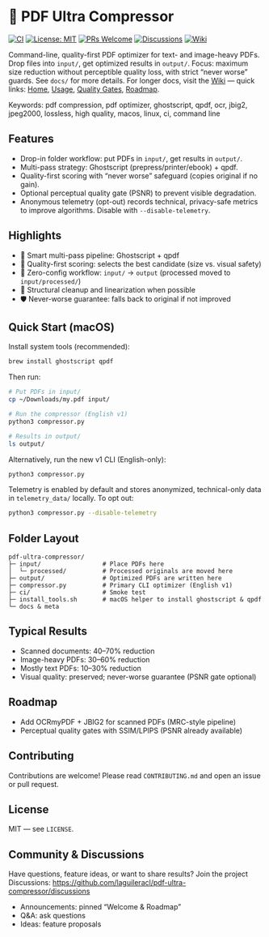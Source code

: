 # 🚀 PDF Ultra Compressor

[![CI](https://github.com/laguileracl/pdf-ultra-compressor/actions/workflows/ci.yml/badge.svg)](https://github.com/laguileracl/pdf-ultra-compressor/actions/workflows/ci.yml)
[![License: MIT](https://img.shields.io/badge/License-MIT-yellow.svg)](LICENSE)
[![PRs Welcome](https://img.shields.io/badge/PRs-welcome-brightgreen.svg)](CONTRIBUTING.md)
[![Discussions](https://img.shields.io/badge/Chat-Discussions-blue)](https://github.com/laguileracl/pdf-ultra-compressor/discussions)
[![Wiki](https://img.shields.io/badge/Wiki-enabled-blueviolet)](https://github.com/laguileracl/pdf-ultra-compressor/wiki)

Command-line, quality-first PDF optimizer for text- and image-heavy PDFs. Drop files into `input/`, get optimized results in `output/`. Focus: maximum size reduction without perceptible quality loss, with strict “never worse” guards. See `docs/` for more details. For longer docs, visit the [Wiki](https://github.com/laguileracl/pdf-ultra-compressor/wiki) — quick links: [Home](https://github.com/laguileracl/pdf-ultra-compressor/wiki), [Usage](https://github.com/laguileracl/pdf-ultra-compressor/wiki/Usage), [Quality Gates](https://github.com/laguileracl/pdf-ultra-compressor/wiki/Quality-Gates), [Roadmap](https://github.com/laguileracl/pdf-ultra-compressor/wiki/Roadmap).

Keywords: pdf compression, pdf optimizer, ghostscript, qpdf, ocr, jbig2, jpeg2000, lossless, high quality, macos, linux, ci, command line

## Features

- Drop-in folder workflow: put PDFs in `input/`, get results in `output/`.
- Multi-pass strategy: Ghostscript (prepress/printer/ebook) + qpdf.
- Quality-first scoring with “never worse” safeguard (copies original if no gain).
- Optional perceptual quality gate (PSNR) to prevent visible degradation.
- Anonymous telemetry (opt-out) records technical, privacy-safe metrics to improve algorithms. Disable with `--disable-telemetry`.

## Highlights

- 🎯 Smart multi-pass pipeline: Ghostscript + qpdf
- 🧠 Quality-first scoring: selects the best candidate (size vs. visual safety)
- 📂 Zero-config workflow: `input/` → `output` (processed moved to `input/processed/`)
- 🧹 Structural cleanup and linearization when possible
- 🛡️ Never-worse guarantee: falls back to original if not improved

## Quick Start (macOS)

Install system tools (recommended):

```bash
brew install ghostscript qpdf
```

Then run:

```bash
# Put PDFs in input/
cp ~/Downloads/my.pdf input/

# Run the compressor (English v1)
python3 compressor.py

# Results in output/
ls output/
```

Alternatively, run the new v1 CLI (English-only):

```bash
python3 compressor.py
```

Telemetry is enabled by default and stores anonymized, technical-only data in `telemetry_data/` locally. To opt out:

```bash
python3 compressor.py --disable-telemetry
```

## Folder Layout

```
pdf-ultra-compressor/
├─ input/                 # Place PDFs here
│  └─ processed/          # Processed originals are moved here
├─ output/                # Optimized PDFs are written here
├─ compressor.py          # Primary CLI optimizer (English v1)
├─ ci/                    # Smoke test
├─ install_tools.sh       # macOS helper to install ghostscript & qpdf
└─ docs & meta
```

## Typical Results

- Scanned documents: 40–70% reduction
- Image-heavy PDFs: 30–60% reduction
- Mostly text PDFs: 10–30% reduction
- Visual quality: preserved; never-worse guarantee (PSNR gate optional)

## Roadmap

- Add OCRmyPDF + JBIG2 for scanned PDFs (MRC-style pipeline)
- Perceptual quality gates with SSIM/LPIPS (PSNR already available)

## Contributing

Contributions are welcome! Please read `CONTRIBUTING.md` and open an issue or pull request.

## License

MIT — see `LICENSE`.

## Community & Discussions

Have questions, feature ideas, or want to share results? Join the project Discussions: https://github.com/laguileracl/pdf-ultra-compressor/discussions

- Announcements: pinned “Welcome & Roadmap”
- Q&A: ask questions
- Ideas: feature proposals
